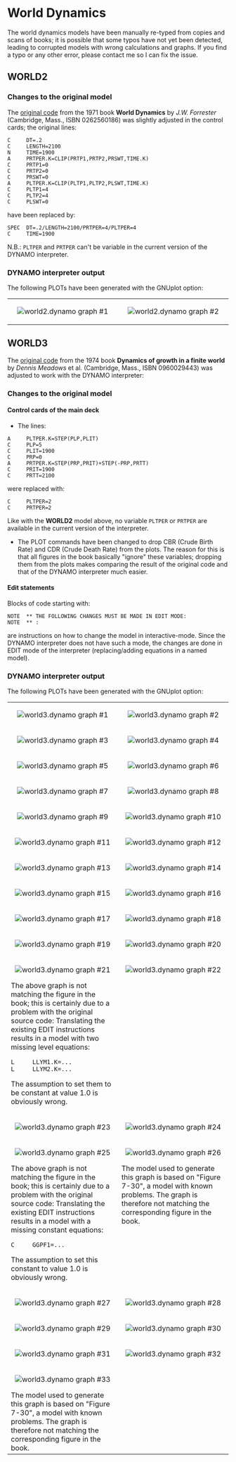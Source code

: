 # World Dynamics

The world dynamics models have been manually re-typed from copies and scans of
books; it is possible that some typos have not yet been detected, leading to
corrupted models with wrong calculations and graphs. If you find a typo or any
other error, please contact me so I can fix the issue.

## WORLD2

### Changes to the original model

The [original code](world2-orig.dynamo) from the 1971 book **World Dynamics**
by _J.W. Forrester_ (Cambridge, Mass., ISBN 0262560186) was slightly adjusted in
the control cards; the original lines:

```
C     DT=.2
C     LENGTH=2100
N     TIME=1900
A     PRTPER.K=CLIP(PRTP1,PRTP2,PRSWT,TIME.K)
C     PRTP1=0
C     PRTP2=0
C     PRSWT=0
A     PLTPER.K=CLIP(PLTP1,PLTP2,PLSWT,TIME.K)
C     PLTP1=4
C     PLTP2=4
C     PLSWT=0
```

have been replaced by:

```
SPEC  DT=.2/LENGTH=2100/PRTPER=4/PLTPER=4
C     TIME=1900
```

N.B.: `PLTPER` and `PRTPER` can't be variable in the current version of the
DYNAMO interpreter.

### DYNAMO interpreter output

The following PLOTs have been generated with the GNUplot option:

<table>
<tr>
<td width="30%" valign="top">
<p align="center">
  <img src="plots/world2_(1).svg" alt="world2.dynamo graph #1" />
</p>
</td>
<td width="30%" valign="top">
<p align="center">
  <img src="plots/world2_(2).svg" alt="world2.dynamo graph #2" />
</p>
</td>
</tr>
</table>

## WORLD3

The [original code](world3-orig.dynamo) from the 1974 book **Dynamics of growth
in a finite world** by _Dennis Meadows_ et al. (Cambridge, Mass., ISBN 0960029443)
was adjusted to work with the DYNAMO interpreter:

### Changes to the original model

#### Control cards of the main deck

* The lines:

```
A     PLTPER.K=STEP(PLP,PLIT)
C     PLP=5
C     PLIT=1900
C     PRP=0
A     PRTPER.K=STEP(PRP,PRIT)+STEP(-PRP,PRTT)
C     PRIT=1900
C     PRTT=2100
```

were replaced with:

```
C     PLTPER=2
C     PRTPER=2
```

Like with the **WORLD2** model above, no variable `PLTPER` or `PRTPER` are
available in the current version of the interpreter.

* The PLOT commands have been changed to drop CBR (Crude Birth Rate) and CDR
(Crude Death Rate) from the plots. The reason for this is that all figures in
the book basically "ignore" these variables; dropping them from the plots makes
comparing the result of the original code and that of the DYNAMO interpreter
much easier.

#### Edit statements

Blocks of code starting with:

```
NOTE  ** THE FOLLOWING CHANGES MUST BE MADE IN EDIT MODE:
NOTE  ** :
```

are instructions on how to change the model in interactive-mode. Since the
DYNAMO interpreter does not have such a mode, the changes are done in
EDIT mode of the interpreter (replacing/adding equations in a named model).


### DYNAMO interpreter output

The following PLOTs have been generated with the GNUplot option:

<table>
<tr>
<td width="30%" valign="top">
<p align="center">
  <img src="plots/world3_(1).svg" alt="world3.dynamo graph #1" />
</p>
</td>
<td width="30%" valign="top">
<p align="center">
  <img src="plots/world3_(2).svg" alt="world3.dynamo graph #2" />
</p>
</td>
</tr>
<tr>
<td width="30%" valign="top">
<p align="center">
  <img src="plots/world3_(3).svg" alt="world3.dynamo graph #3" />
</p>
</td>
<td width="30%" valign="top">
<p align="center">
  <img src="plots/world3_(4).svg" alt="world3.dynamo graph #4" />
</p>
</td>
</tr>
<tr>
<td width="30%" valign="top">
<p align="center">
  <img src="plots/world3_(5).svg" alt="world3.dynamo graph #5" />
</p>
</td>
<td width="30%" valign="top">
<p align="center">
  <img src="plots/world3_(6).svg" alt="world3.dynamo graph #6" />
</p>
</td>
</tr>
<tr>
<td width="30%" valign="top">
<p align="center">
  <img src="plots/world3_(7).svg" alt="world3.dynamo graph #7" />
</p>
</td>
<td width="30%" valign="top">
<p align="center">
  <img src="plots/world3_(8).svg" alt="world3.dynamo graph #8" />
</p>
</td>
</tr>
<tr>
<td width="30%" valign="top">
<p align="center">
  <img src="plots/world3_(9).svg" alt="world3.dynamo graph #9" />
</p>
</td>
<td width="30%" valign="top">
<p align="center">
  <img src="plots/world3_(10).svg" alt="world3.dynamo graph #10" />
</p>
</td>
</tr>
<tr>
<td width="30%" valign="top">
<p align="center">
  <img src="plots/world3_(11).svg" alt="world3.dynamo graph #11" />
</p>
</td>
<td width="30%" valign="top">
<p align="center">
  <img src="plots/world3_(12).svg" alt="world3.dynamo graph #12" />
</p>
</td>
</tr>
<tr>
<td width="30%" valign="top">
<p align="center">
  <img src="plots/world3_(13).svg" alt="world3.dynamo graph #13" />
</p>
</td>
<td width="30%" valign="top">
<p align="center">
  <img src="plots/world3_(14).svg" alt="world3.dynamo graph #14" />
</p>
</td>
</tr>
<tr>
<td width="30%" valign="top">
<p align="center">
  <img src="plots/world3_(15).svg" alt="world3.dynamo graph #15" />
</p>
</td>
<td width="30%" valign="top">
<p align="center">
  <img src="plots/world3_(16).svg" alt="world3.dynamo graph #16" />
</p>
</td>
</tr>
<tr>
<td width="30%" valign="top">
<p align="center">
  <img src="plots/world3_(17).svg" alt="world3.dynamo graph #17" />
</p>
</td>
<td width="30%" valign="top">
<p align="center">
  <img src="plots/world3_(18).svg" alt="world3.dynamo graph #18" />
</p>
</td>
</tr>
<tr>
<td width="30%" valign="top">
<p align="center">
  <img src="plots/world3_(19).svg" alt="world3.dynamo graph #19" />
</p>
</td>
<td width="30%" valign="top">
<p align="center">
  <img src="plots/world3_(20).svg" alt="world3.dynamo graph #20" />
</p>
</td>
</tr>
<tr>
<td width="30%" valign="top">
<p align="center">
  <img src="plots/world3_(21).svg" alt="world3.dynamo graph #21" />
</p>

The above graph is not matching the figure in the book; this is certainly due
to a problem with the original source code: Translating the existing EDIT
instructions results in a model with two missing level equations:

```
L     LLYM1.K=...
L     LLYM2.K=...
```

The assumption to set them to be constant at value 1.0 is obviously wrong.

</td>
<td width="30%" valign="top">
<p align="center">
  <img src="plots/world3_(22).svg" alt="world3.dynamo graph #22" />
</p>
</td>
</tr>
<tr>
<td width="30%" valign="top">
<p align="center">
  <img src="plots/world3_(23).svg" alt="world3.dynamo graph #23" />
</p>
</td>
<td width="30%" valign="top">
<p align="center">
  <img src="plots/world3_(24).svg" alt="world3.dynamo graph #24" />
</p>
</td>
</tr>
<tr>
<td width="30%" valign="top">
<p align="center">
  <img src="plots/world3_(25).svg" alt="world3.dynamo graph #25" />
</p>

The above graph is not matching the figure in the book; this is certainly due
to a problem with the original source code: Translating the existing EDIT
instructions results in a model with a missing constant equations:

```
C     GGPF1=...
```

The assumption to set this constant to value 1.0 is obviously wrong.
</td>
<td width="30%" valign="top">
<p align="center">
  <img src="plots/world3_(26).svg" alt="world3.dynamo graph #26" />
</p>
The model used to generate this graph is based on "Figure 7-30", a model with
known problems. The graph is therefore not matching the corresponding figure
in the book.
</td>
</tr>
<tr>
<td width="30%" valign="top">
<p align="center">
  <img src="plots/world3_(27).svg" alt="world3.dynamo graph #27" />
</p>
</td>
<td width="30%" valign="top">
<p align="center">
  <img src="plots/world3_(28).svg" alt="world3.dynamo graph #28" />
</p>
</td>
</tr>
<tr>
<td width="30%" valign="top">
<p align="center">
  <img src="plots/world3_(29).svg" alt="world3.dynamo graph #29" />
</p>
</td>
<td width="30%" valign="top">
<p align="center">
  <img src="plots/world3_(30).svg" alt="world3.dynamo graph #30" />
</p>
</td>
</tr>
<tr>
<td width="30%" valign="top">
<p align="center">
  <img src="plots/world3_(31).svg" alt="world3.dynamo graph #31" />
</p>
</td>
<td width="30%" valign="top">
<p align="center">
  <img src="plots/world3_(32).svg" alt="world3.dynamo graph #32" />
</p>
</td>
</tr>
<tr>
<td width="30%" valign="top">
<p align="center">
  <img src="plots/world3_(33).svg" alt="world3.dynamo graph #33" />
</p>
The model used to generate this graph is based on "Figure 7-30", a model with
known problems. The graph is therefore not matching the corresponding figure
in the book.
</td>
<td width="30%" valign="top">
</td>
</tr>
</table>
